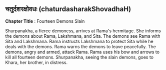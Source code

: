 ## चतुर्दशरक्षोवधः (chaturdasharakShovadhaH)
**Chapter Title** : Fourteen Demons Slain

Shurpanakha, a fierce demoness, arrives at Rama's hermitage. She informs the demons about Rama, Lakshmana, and Sita. The demons see Rama with Sita and Lakshmana. Rama instructs Lakshmana to protect Sita while he deals with the demons. Rama warns the demons to leave peacefully. The demons, angry and armed, attack Rama. Rama uses his bow and arrows to kill all fourteen demons. Shurpanakha, seeing the slain demons, goes to Khara, her brother, in distress.